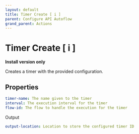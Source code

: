 ```yaml
---
layout: default
title: Timer Create [ i ]
parent: Configure API Autoflow
grand_parent: Actions
---
```

# Timer Create [ i ]
**Install version only**

Creates a timer with the provided configuration.

## Properties
```yaml
timer-name: The name given to the timer
interval: The execution interval for the timer
flow-id: The flow to handle the execution for the timer
```

Output
```yaml
output-location: Location to store the configured timer ID
```
